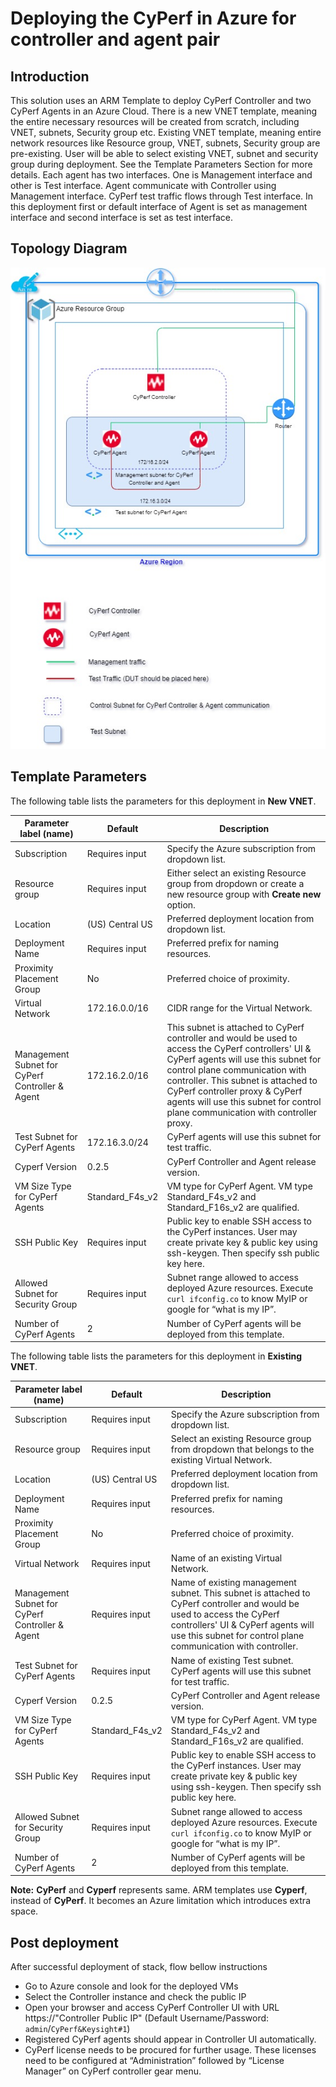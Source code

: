 # Deploying the CyPerf in Azure for controller and agent pair       
## Introduction
This solution uses an ARM Template to deploy CyPerf Controller and two CyPerf Agents in an Azure Cloud.
There is a new VNET template, meaning the entire necessary resources will be created from scratch, including VNET, subnets, Security group etc. 
Existing VNET template, meaning entire network resources like Resource group, VNET, subnets, Security group are pre-existing. User will be able to select existing VNET, subnet and security group during deployment.
See the Template Parameters Section for more details. Each agent has two interfaces. One is Management interface and other is Test interface. Agent communicate with Controller using Management interface. CyPerf test traffic flows through Test interface.  In this deployment first or default interface of Agent is set as management interface and second interface is set as test interface. 

## Topology Diagram
![cyperf_controller_and_agent_pair](cyperf_controller_and_agent_pair.jpg)

## Template Parameters
The following table lists the parameters for this deployment in **New VNET**.

| **Parameter label (name)**                   | **Default**            | **Description**  |
| ----------------------- | ----------------- | ----- |
| Subscription                  | Requires input            | Specify the Azure subscription from dropdown list.  |
| Resource group                   | Requires input            | Either select an existing Resource group from dropdown or create a new resource group with **Create new** option.  |
| Location                   | (US) Central US            | Preferred deployment location from dropdown list.  |
| Deployment Name                   | Requires input            | Preferred prefix for naming resources.  |
| Proximity Placement Group                   | No            | Preferred choice of proximity.  |
| Virtual Network                   | 172.16.0.0/16            | CIDR range for the Virtual Network.  |
| Management Subnet for CyPerf Controller & Agent                   | 172.16.2.0/16            | This subnet is attached to CyPerf controller and would be used to access the CyPerf controllers' UI & CyPerf agents will use this subnet for control plane communication with controller. This subnet is attached to CyPerf controller proxy & CyPerf agents will use this subnet for control plane communication with controller proxy.
| Test Subnet for CyPerf Agents                   | 172.16.3.0/24            | CyPerf agents will use this subnet for test traffic.  |
| Cyperf Version                   | 0.2.5            | CyPerf Controller and Agent release version. |
| VM Size Type for CyPerf Agents                   | Standard_F4s_v2            | VM type for CyPerf Agent. VM type Standard_F4s_v2 and Standard_F16s_v2 are qualified.  |
| SSH Public Key                   | Requires input            | Public key to enable SSH access to the CyPerf instances. User may create private key & public key using ssh-keygen. Then specify ssh public key here.   |
| Allowed Subnet for Security Group                   | Requires input            | Subnet range allowed to access deployed Azure resources. Execute `curl ifconfig.co` to know MyIP or google for “what is my IP”.  |
| Number of CyPerf Agents                   |   2          | Number of CyPerf agents will be deployed from this template.  |

The following table lists the parameters for this deployment in **Existing VNET**.

| **Parameter label (name)**                   | **Default**            | **Description**  |
| ----------------------- | ----------------- | ----- |
| Subscription                  | Requires input            | Specify the Azure subscription from dropdown list.  |
| Resource group                  | Requires input            | Select an existing Resource group from dropdown that belongs to the existing Virtual Network.  |
| Location                   | (US) Central US            | Preferred deployment location from dropdown list.  |
| Deployment Name                   | Requires input            | Preferred prefix for naming resources.  |
| Proximity Placement Group                   | No            | Preferred choice of proximity.  |
| Virtual Network                   | Requires input           | Name of an existing Virtual Network.  |
| Management Subnet for CyPerf Controller & Agent                   | Requires input            | Name of existing management subnet. This subnet is attached to CyPerf controller and would be used to access the CyPerf controllers' UI & CyPerf agents will use this subnet for control plane communication with controller.  |
| Test Subnet for CyPerf Agents                   | Requires input            | Name of existing Test subnet. CyPerf agents will use this subnet for test traffic.  |
| Cyperf Version                   | 0.2.5            | CyPerf Controller and Agent release version. |
| VM Size Type for CyPerf Agents                   | Standard_F4s_v2            | VM type for CyPerf Agent. VM type Standard_F4s_v2 and Standard_F16s_v2 are qualified. |
| SSH Public Key                   | Requires input            | Public key to enable SSH access to the CyPerf instances. User may create private key & public key using ssh-keygen. Then specify ssh public key here.   |
| Allowed Subnet for Security Group                   | Requires input            | Subnet range allowed to access deployed Azure resources. Execute `curl ifconfig.co` to know MyIP or google for “what is my IP”.  |
| Number of CyPerf Agents                   | 2            | Number of CyPerf agents will be deployed from this template.  |

**Note:** **CyPerf** and **Cyperf** represents same. ARM templates use **Cyperf**, instead of **CyPerf**. It becomes an Azure limitation which introduces extra space.

## Post deployment

After successful deployment of stack, flow bellow instructions

-	Go to Azure console and look for the deployed VMs
-	Select the Controller instance and check the public IP 
-	Open your browser and access CyPerf Controller UI with URL https://"Controller Public IP" (Default Username/Password: `admin`/`CyPerf&Keysight#1`)
-   Registered CyPerf agents should appear in Controller UI automatically.
-   CyPerf license needs to be procured for further usage. These licenses need to be configured at “Administration” followed by “License Manager” on CyPerf controller gear menu.